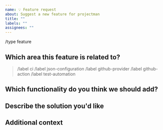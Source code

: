 ```yaml
---
name: 💡 Feature request
about: Suggest a new feature for projectman
title: ""
labels: ""
assignees: ""
---
```


/type feature

## Which area this feature is related to?

<!--
    Uncomment appropriate `/label` lines, and delete the rest.
    For example, `> /label json-configuration` would simply become: `/label json-configuration`
-->

> /label ci
> /label json-configuration
> /label github-provider
> /label github-action
> /label test-automation

## Which functionality do you think we should add?

<!--
    A clear and concise description of what the problem is. Ex. I'm always frustrated when [...]
-->

## Describe the solution you'd like

<!--
    A clear and concise description of what you want to happen.
-->

## Additional context

<!--
    Add any other context or screenshots about the feature request here.
-->
